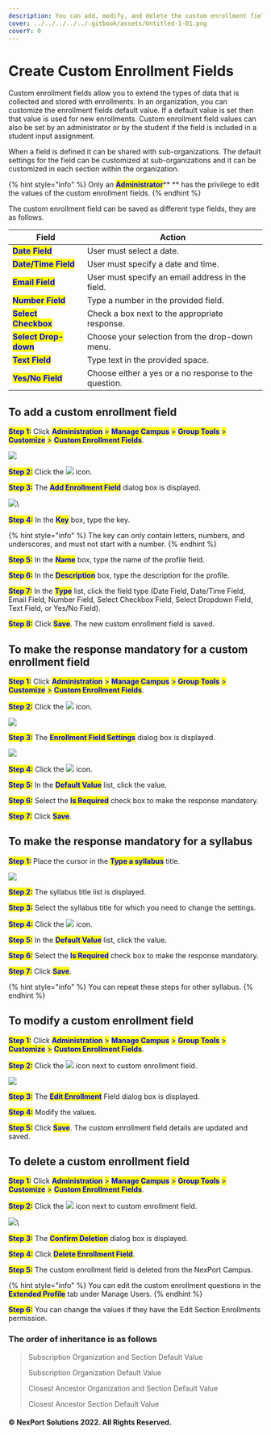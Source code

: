 ```yaml
---
description: You can add, modify, and delete the custom enrollment fields.
cover: ../../../../../.gitbook/assets/Untitled-1-01.png
coverY: 0
---
```


# Create Custom Enrollment Fields

Custom enrollment fields allow you to extend the types of data that is collected and stored with enrollments. In an organization, you can customize the enrollment fields default value. If a default value is set then that value is used for new enrollments. Custom enrollment field values can also be set by an administrator or by the student if the field is included in a student input assignment.

When a field is defined it can be shared with sub-organizations. The default settings for the field can be customized at sub-organizations and it can be customized in each section within the organization.

{% hint style="info" %}
Only an <mark style="color:blue;">**Administrator**</mark>\*\* \*\* has the privilege to edit the values of the custom enrollment fields.
{% endhint %}

The custom enrollment field can be saved as different type fields, they are as follows.

| Field                                                 | Action                                                |
| ----------------------------------------------------- | ----------------------------------------------------- |
| <mark style="color:blue;">**Date Field**</mark>       | User must select a date.                              |
| <mark style="color:blue;">**Date/Time Field**</mark>  | User must specify a date and time.                    |
| <mark style="color:blue;">**Email Field**</mark>      | User must specify an email address in the field.      |
| <mark style="color:blue;">**Number Field**</mark>     | Type a number in the provided field.                  |
| <mark style="color:blue;">**Select Checkbox**</mark>  | Check a box next to the appropriate response.         |
| <mark style="color:blue;">**Select Drop-down**</mark> | Choose your selection from the drop-down menu.        |
| <mark style="color:blue;">**Text Field**</mark>       | Type text in the provided space.                      |
| <mark style="color:blue;">**Yes/No Field**</mark>     | Choose either a yes or a no response to the question. |

## **To add a custom enrollment field**

<mark style="color:blue;">**Step 1:**</mark> Click <mark style="color:blue;">**Administration**</mark> <mark style="color:blue;">></mark> <mark style="color:blue;">**Manage Campus**</mark> <mark style="color:blue;">></mark> <mark style="color:blue;">**Group Tools**</mark> <mark style="color:blue;">></mark> <mark style="color:blue;">**Customize**</mark> <mark style="color:blue;">></mark> <mark style="color:blue;">**Custom Enrollment Fields**</mark>.

![](../../../../../.gitbook/assets/Custom\_Enrollment\_Field\_550x90.png)

<mark style="color:blue;">**Step 2:**</mark> Click the ![](<../../../../../.gitbook/assets/Add\_CustomProfile (2).png>) icon.

<mark style="color:blue;">**Step 3:**</mark> The <mark style="color:blue;">**Add Enrollment Field**</mark> dialog box is displayed.

![](../../../../../.gitbook/assets/Add\_Enrollment\_Field\_box.png)\\

<mark style="color:blue;">**Step 4:**</mark> In the <mark style="color:blue;">**Key**</mark> box, type the key.

{% hint style="info" %}
The key can only contain letters, numbers, and underscores, and must not start with a number.
{% endhint %}

<mark style="color:blue;">**Step 5:**</mark> In the <mark style="color:blue;">**Name**</mark> box, type the name of the profile field.

<mark style="color:blue;">**Step 6:**</mark> In the <mark style="color:blue;">**Description**</mark> box, type the description for the profile.

<mark style="color:blue;">**Step 7:**</mark> In the <mark style="color:blue;">**Type**</mark> list, click the field type (Date Field, Date/Time Field, Email Field, Number Field, Select Checkbox Field, Select Dropdown Field, Text Field, or Yes/No Field).

<mark style="color:blue;">**Step 8:**</mark> Click <mark style="color:blue;">**Save**</mark>. The new custom enrollment field is saved.

## **To make the response mandatory for a custom enrollment field**

<mark style="color:blue;">**Step 1:**</mark> Click <mark style="color:blue;">**Administration**</mark> <mark style="color:blue;">></mark> <mark style="color:blue;">**Manage Campus**</mark> <mark style="color:blue;">></mark> <mark style="color:blue;">**Group Tools**</mark> <mark style="color:blue;">></mark> <mark style="color:blue;">**Customize**</mark> <mark style="color:blue;">></mark> <mark style="color:blue;">**Custom Enrollment Fields**</mark>.

<mark style="color:blue;">**Step 2:**</mark> Click the ![](../../../../../.gitbook/assets/Setting\_CustomProfile.png) icon.

![](../../../../../.gitbook/assets/Custom\_Enrollment\_Fields\_Settings\_550x88.png)

<mark style="color:blue;">**Step 3:**</mark> The <mark style="color:blue;">**Enrollment Field Settings**</mark> dialog box is displayed.

![](../../../../../.gitbook/assets/Enrollment\_Field\_Settings\_509x186.png)

<mark style="color:blue;">**Step 4:**</mark> Click the ![](../../../../../.gitbook/assets/Edit\_CustomProfile.png) icon.

<mark style="color:blue;">**Step 5:**</mark> In the <mark style="color:blue;">**Default Value**</mark> list, click the value.

<mark style="color:blue;">**Step 6:**</mark> Select the <mark style="color:blue;">**Is Required**</mark> check box to make the response mandatory.

<mark style="color:blue;">**Step 7:**</mark> Click <mark style="color:blue;">**Save**</mark>.

## **To make the response mandatory for a syllabus**

<mark style="color:blue;">**Step 1:**</mark> Place the cursor in the <mark style="color:blue;">**Type a syllabus**</mark> title.

![](../../../../../.gitbook/assets/Enrollment\_Field\_Setttings\_Syllabus.png)

<mark style="color:blue;">**Step 2:**</mark> The syllabus title list is displayed.

<mark style="color:blue;">**Step 3:**</mark> Select the syllabus title for which you need to change the settings.

<mark style="color:blue;">**Step 4:**</mark> Click the ![](<../../../../../.gitbook/assets/Add\_CustomProfile (2).png>) icon.

<mark style="color:blue;">**Step 5:**</mark> In the <mark style="color:blue;">**Default Value**</mark> list, click the value.

<mark style="color:blue;">**Step 6:**</mark> Select the <mark style="color:blue;">**Is Required**</mark> check box to make the response mandatory.

<mark style="color:blue;">**Step 7:**</mark> Click <mark style="color:blue;">**Save**</mark>.

{% hint style="info" %}
You can repeat these steps for other syllabus.
{% endhint %}

## **To modify a custom enrollment field**

<mark style="color:blue;">**Step 1:**</mark> Click <mark style="color:blue;">**Administration**</mark> <mark style="color:blue;">></mark> <mark style="color:blue;">**Manage Campus**</mark> <mark style="color:blue;">></mark> <mark style="color:blue;">**Group Tools**</mark> <mark style="color:blue;">></mark> <mark style="color:blue;">**Customize**</mark> <mark style="color:blue;">></mark> <mark style="color:blue;">**Custom Enrollment Fields**</mark>.

<mark style="color:blue;">**Step 2:**</mark> Click the ![](../../../../../.gitbook/assets/Edit\_CustomProfile.png) icon next to custom enrollment field.

![](../../../../../.gitbook/assets/Custom\_Enrollment\_Fields\_Edit\_550x87.png)

<mark style="color:blue;">**Step 3:**</mark> The <mark style="color:blue;">**Edit Enrollment**</mark> Field dialog box is displayed.

<mark style="color:blue;">**Step 4:**</mark> Modify the values.

<mark style="color:blue;">**Step 5:**</mark> Click <mark style="color:blue;">**Save**</mark>. The custom enrollment field details are updated and saved.

## **To delete a custom enrollment field**

<mark style="color:blue;">**Step 1:**</mark> Click <mark style="color:blue;">**Administration**</mark> <mark style="color:blue;">></mark> <mark style="color:blue;">**Manage Campus**</mark> <mark style="color:blue;">></mark> <mark style="color:blue;">**Group Tools**</mark> <mark style="color:blue;">></mark> <mark style="color:blue;">**Customize**</mark> <mark style="color:blue;">></mark> <mark style="color:blue;">**Custom Enrollment Fields**</mark>.

<mark style="color:blue;">**Step 2:**</mark> Click the ![](../../../../../.gitbook/assets/Delete\_CustomProfile.png) icon next to custom enrollment field.

![](../../../../../.gitbook/assets/Custom\_Enrollment\_Fields\_Delete\_550x89.png)\\

<mark style="color:blue;">**Step 3:**</mark> The <mark style="color:blue;">**Confirm Deletion**</mark> dialog box is displayed.

<mark style="color:blue;">**Step 4:**</mark> Click <mark style="color:blue;">**Delete Enrollment Field**</mark>.

<mark style="color:blue;">**Step 5:**</mark> The custom enrollment field is deleted from the NexPort Campus.

{% hint style="info" %}
You can edit the custom enrollment questions in the <mark style="color:blue;">**Extended Profile**</mark> tab under Manage Users.
{% endhint %}

<mark style="color:blue;">**Step 6:**</mark> You can change the values if they have the Edit Section Enrollments permission.

### **The order of inheritance is as follows**

> Subscription Organization and Section Default Value
>
> Subscription Organization Default Value
>
> Closest Ancestor Organization and Section Default Value
>
> Closest Ancestor Section Default Value

#### © NexPort Solutions 2022. All Rights Reserved.
